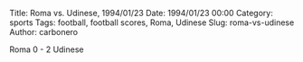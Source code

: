 Title: Roma vs. Udinese, 1994/01/23
Date: 1994/01/23 00:00
Category: sports
Tags: football, football scores, Roma, Udinese
Slug: roma-vs-udinese
Author: carbonero


Roma 0 - 2 Udinese
